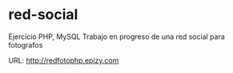 # red-social

Ejercicio PHP, MySQL
Trabajo en progreso de una red social para fotografos

URL: http://redfotophp.epizy.com
